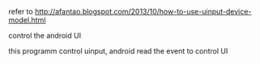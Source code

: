 
refer to 
http://afantao.blogspot.com/2013/10/how-to-use-uinput-device-model.html

control the android UI 

this programm control uinput, android read the event to control UI
